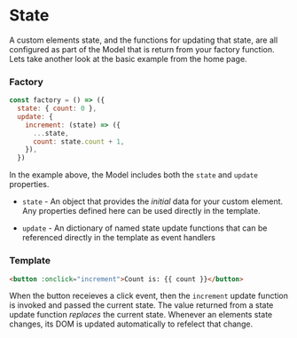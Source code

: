 <x-app>

# State

A custom elements state, and the functions for updating that state, are all configured as part of the Model that is return from your factory function. Lets take another look at the basic example from the home page.

### Factory

```js
const factory = () => ({
  state: { count: 0 },
  update: {
    increment: (state) => ({
      ...state,
      count: state.count + 1,
    }),
  })
```

In the example above, the Model includes both the `state` and `update` properties.

- `state` - An object that provides the _initial_ data for your custom element. Any properties defined here can be used directly in the template.

- `update` - An dictionary of named state update functions that can be referenced directly in the template as event handlers

### Template

```html
<button :onclick="increment">Count is: {{ count }}</button>
```

When the button receieves a click event, then the `increment` update function is invoked and passed the current state. The value returned from a state update function _replaces_ the current state. Whenever an elements state changes, its DOM is updated automatically to refelect that change.

  </x-app>
